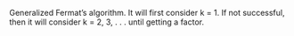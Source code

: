 Generalized Fermat’s algorithm. It will first consider k = 1. If not successful, then it will consider k = 2, 3, . . . until getting a factor.
